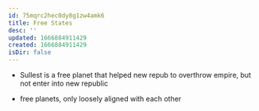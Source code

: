 ```yaml
---
id: 75mqrc2hec0dy8g1zw4amk6
title: Free States
desc: ''
updated: 1666884911429
created: 1666884911429
isDir: false
---
```

- Sullest is a free planet that helped new repub to overthrow empire, but not enter into new republic

- free planets, only loosely aligned with each other